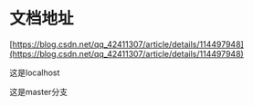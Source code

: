 # 文档地址

[https://blog.csdn.net/qq_42411307/article/details/114497948](https://blog.csdn.net/qq_42411307/article/details/114497948)

这是localhost


这是master分支